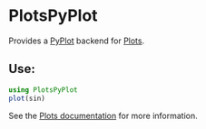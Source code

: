 # PlotsPyPlot

<!-- [![Build Status](https://travis-ci.org/JuliaPlots/PlotsPyPlot.jl.svg?branch=master)](https://travis-ci.org/JuliaPlots/Plots.jl) -->

Provides a [PyPlot](https://github.com/JuliaPy/PyPlot.jl) backend for [Plots](https://github.com/JuliaPlots/Plots.jl).

<!-- ## Install:

```julia
Pkg.add("PlotsPyPlot")
``` -->

## Use:

```julia
using PlotsPyPlot
plot(sin)
```

See the [Plots documentation](http://docs.juliaplots.org/latest/) for more information.

